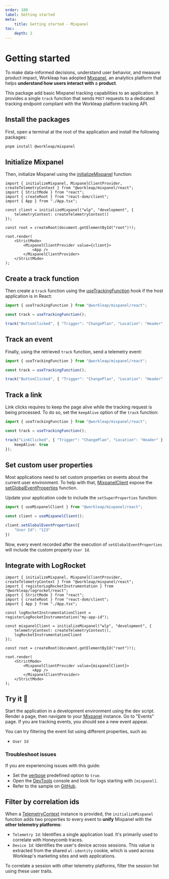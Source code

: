 ```yaml
---
order: 100
label: Getting started
meta:
    title: Getting started - Mixpanel
toc:
    depth: 2
---
```


# Getting started

To make data-informed decisions, understand user behavior, and measure product impact, Workleap has adopted [Mixpanel](https://mixpanel.com/), an analytics platform that helps **understand how users interact with** a **product**.

This package add basic Mixpanel tracking capabilities to an application. It provides a single `track` function that sends `POST` requests to a dedicated tracking endpoint compliant with the Workleap platform tracking API.

## Install the packages

First, open a terminal at the root of the application and install the following packages:

```bash
pnpm install @workleap/mixpanel
```

## Initialize Mixpanel

Then, initialize Mixpanel using the [initializeMixpanel](./reference/initializeMixpanel.md) function:

```tsx !#6-8,14,16
import { initializeMixpanel, MixpanelClientProvider, createTelemetryContext } from "@workleap/mixpanel/react";
import { StrictMode } from "react";
import { createRoot } from "react-dom/client";
import { App } from "./App.tsx";

const client = initializeMixpanel("wlp", "development", {
    telemetryContext: createTelemetryContext()
});

const root = createRoot(document.getElementById("root")!);

root.render(
    <StrictMode>
        <MixpanelClientProvider value={client}>
            <App />
        </MixpanelClientProvider>
    </StrictMode>
);
```

## Create a track function

Then create a `track` function using the [useTrackingFunction](./reference//) hook if the host application is in React:

```ts !#3
import { useTrackingFunction } from "@workleap/mixpanel/react";

const track = useTrackingFunction();

track("ButtonClicked", { "Trigger": "ChangePlan", "Location": "Header" });
```

## Track an event

Finally, using the retrieved `track` function, send a telemetry event:

```ts !#5
import { useTrackingFunction } from "@workleap/mixpanel/react";

const track = useTrackingFunction();

track("ButtonClicked", { "Trigger": "ChangePlan", "Location": "Header" });
```

## Track a link

Link clicks requires to keep the page alive while the tracking request is being processed. To do so, set the `keepAlive` option of the `track` function:

```ts !#6
import { useTrackingFunction } from "@workleap/mixpanel/react";

const track = useTrackingFunction();

track("LinkClicked", { "Trigger": "ChangePlan", "Location": "Header" }, {
    keepAlive: true
});
```

## Set custom user properties

Most applications need to set custom properties on events about the current user environment. To help with that, [MixpanelClient](./reference/MixpanelClient.md) expose the [setGlobalEventProperties](./reference/MixpanelClient.md#register-global-properties) function.

Update your application code to include the `setSuperProperties` function:

```ts !#5-7
import { useMixpanelClient } from "@workleap/mixpanel/react";

const client = useMixpanelClient();

client.setGlobalEventProperties({
    "User Id": "123" 
})
```

Now, every event recorded after the execution of `setGlobalEventProperties` will include the custom property `User Id`.

## Integrate with LogRocket

```tsx !#7,11
import { initializeMixpanel, MixpanelClientProvider, createTelemetryContext } from "@workleap/mixpanel/react";
import { registerLogRocketInstrumentation } from "@workleap/logrocket/react";
import { StrictMode } from "react";
import { createRoot } from "react-dom/client";
import { App } from "./App.tsx";

const logRocketInstrumentationClient = registerLogRocketInstrumentation("my-app-id");

const mixpanelClient = initializeMixpanel("wlp", "development", {
    telemetryContext: createTelemetryContext(),
    logRocketInstrumentationClient
});

const root = createRoot(document.getElementById("root")!);

root.render(
    <StrictMode>
        <MixpanelClientProvider value={mixpanelClient}>
            <App />
        </MixpanelClientProvider>
    </StrictMode>
);
```

## Try it :rocket:

Start the application in a development environment using the dev script. Render a page, then navigate to your [Mixpanel](https://mixpanel.com/) instance. Go to "Events" page. If you are tracking events, you should see a new event appear.

You can try filtering the event list using different properties, such as:

- `User Id`

### Troubleshoot issues

If you are experiencing issues with this guide:

- Set the [verbose](./reference/initializeMixpanel.md#verbose-mode) predefined option to `true`.
- Open the [DevTools](https://developer.chrome.com/docs/devtools/) console and look for logs starting with `[mixpanel]`.
- Refer to the sample on [GitHub](https://github.com/workleap/wl-telemetry/tree/main/samples/all-platforms).

## Filter by correlation ids

When a [TelemetryContext](./reference/createTelemetryContext.md#telemetrycontext) instance is provided, the `initializeMixpanel` function adds two properties to every event to **unify** Mixpanel with the **other telemetry platforms**:

- `Telemetry Id`: Identifies a single application load. It's primarily used to correlate with Honeycomb traces.
- `Device Id`: Identifies the user's device across sessions. This value is extracted from the shared `wl-identity` cookie, which is used across Workleap's marketing sites and web applications.

To correlate a session with other telemetry platforms, filter the session list using these user traits.




